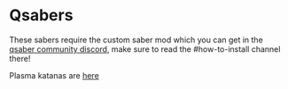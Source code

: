 # Qsabers
These sabers require the custom saber mod which you can get in the [qsaber community discord](https://discord.gg/NXnPYEh), make sure to read the #how-to-install channel there!

Plasma katanas are [here](https://www.youtube.com/watch?v=dQw4w9WgXcQ)
